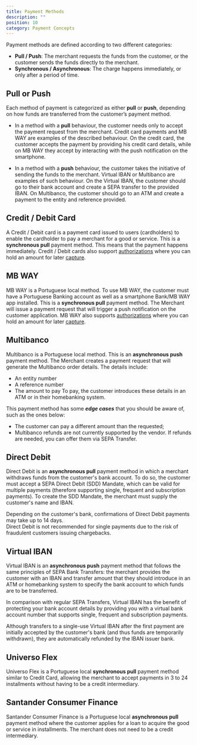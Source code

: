 ```yaml
---
title: Payment Methods
description: ""
position: 10
category: Payment Concepts
---
```


Payment methods are defined according to two different categories:
- **Pull / Push**: The merchant requests the funds from the customer, or the customer sends the funds directly to the merchant.
- **Synchronous / Asynchronous**: The charge happens immediately, or only after a period of time. 

## Pull or Push
Each method of payment is categorized as either **pull** or **push**, depending on how funds are transferred from the customer’s payment method.

- In a method with a **pull** behaviour, the customer needs only to accept the payment request from the merchant. Credit card payments and MB WAY are examples of the described behaviour. On the credit card, the customer accepts the payment by providing his credit card details, while on MB WAY they accept by interacting with the push notification on the smartphone. 

- In a method with a **push** behaviour, the customer takes the initiative of sending the funds to the merchant. Virtual IBAN or Multibanco are examples of such behaviour. On the Virtual IBAN, the customer should go to their bank account and create a SEPA transfer to the provided IBAN. On Multibanco, the customer should go to an ATM and create a payment to the entity and reference provided.

## Credit / Debit Card
A Credit / Debit card is a payment card issued to users (cardholders) to enable the cardholder to pay a merchant for a good or service. This is a **synchronous pull** payment method. This means that the payment happens immediately. Credit / Debit cards also support [authorizations](/concepts/authorisations-captures#authorisation) where you can hold an amount for later [capture](/concepts/authorisations-captures#capture). 

## MB WAY
MB WAY is a Portuguese local method. To use MB WAY, the customer must have a Portuguese Banking account as well as a smartphone Bank/MB WAY app installed. This is a **synchronous pull** payment method. The Merchant will issue a payment request that will trigger a push notification on the customer application. MB WAY also supports [authorizations](/concepts/authorisations-captures#authorisation) where you can hold an amount for later [capture](/concepts/authorisations-captures#capture).

## Multibanco
Multibanco is a Portuguese local method. This is an **asynchronous push** payment method. The Merchant creates a payment request that will generate the Multibanco order details. The details include: 
- An entity number
- A reference number
- The amount to pay
To pay, the customer introduces these details in an ATM or in their homebanking system.

This payment method has some ***edge cases*** that you should be aware of, such as the ones below:
- The customer can pay a different amount than the requested;
- Multibanco refunds are not currently supported by the vendor. If refunds are needed, you can offer them via SEPA Transfer.

## Direct Debit
Direct Debit is an **asynchronous pull** payment method in which a merchant withdraws funds from the customer's bank account. To do so, the customer must accept a SEPA Direct Debit (SDD) Mandate, which can be valid for multiple payments (therefore supporting single, frequent and subscription payments). To create the SDD Mandate, the merchant must supply the customer's name and IBAN.

Depending on the customer's bank, confirmations of Direct Debit payments may take up to 14 days.  
Direct Debit is not recommended for single payments due to the risk of fraudulent customers issuing chargebacks. 

## Virtual IBAN
Virtual IBAN is an **asynchronous push** payment method that follows the same principles of SEPA Bank Transfers: the merchant provides the customer with an IBAN and transfer amount that they should introduce in an ATM or homebanking system to specify the bank account to which funds are to be transferred.

In comparison with regular SEPA Transfers, Virtual IBAN has the benefit of protecting your bank account details by providing you with a virtual bank account number that supports single, frequent and subscription payments.

Although transfers to a single-use Virtual IBAN after the first payment are initially accepted by the customer's bank (and thus funds are temporarily withdrawn), they are automatically refunded by the IBAN issuer bank.

## Universo Flex
Universo Flex is a Portuguese local **synchronous pull** payment method similar to Credit Card, allowing the merchant to accept payments in 3 to 24 installments without having to be a credit intermediary.

## Santander Consumer Finance
Santander Consumer Finance is a Portuguese local **asynchronous pull** payment method where the customer applies for a loan to acquire the good or service in installments. The merchant does not need to be a credit intermediary.